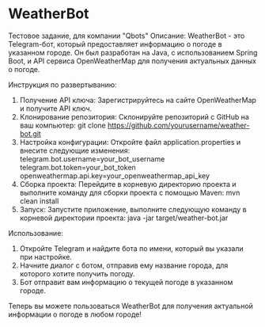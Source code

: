 # WeatherBot
Тестовое задание, для компании "Qbots"
Описание:
WeatherBot - это Telegram-бот, который предоставляет информацию о погоде в указанном городе. Он был разработан на Java, с использованием Spring Boot, и API сервиса OpenWeatherMap для получения актуальных данных о погоде.

Инструкция по развертыванию:
1. Получение API ключа:
Зарегистрируйтесь на сайте OpenWeatherMap и получите API ключ.
2. Клонирование репозитория:
Склонируйте репозиторий с GitHub на ваш компьютер:
git clone https://github.com/yourusername/weather-bot.git
3. Настройка конфигурации:
Откройте файл application.properties и внесите следующие изменения:
telegram.bot.username=your_bot_username
telegram.bot.token=your_bot_token
openweathermap.api.key=your_openweathermap_api_key
4. Сборка проекта:
Перейдите в корневую директорию проекта и выполните команду для сборки проекта с помощью Maven:
mvn clean install
5. Запуск:
Запустите приложение, выполните следующую команду в корневой директории проекта:
java -jar target/weather-bot.jar

Использование:
1. Откройте Telegram и найдите бота по имени, который вы указали при настройке.
2. Начните диалог с ботом, отправив ему название города, для которого хотите получить погоду.
3. Бот отправит вам информацию о текущей погоде в указанном городе.
   
Теперь вы можете пользоваться WeatherBot для получения актуальной информации о погоде в любом городе!
